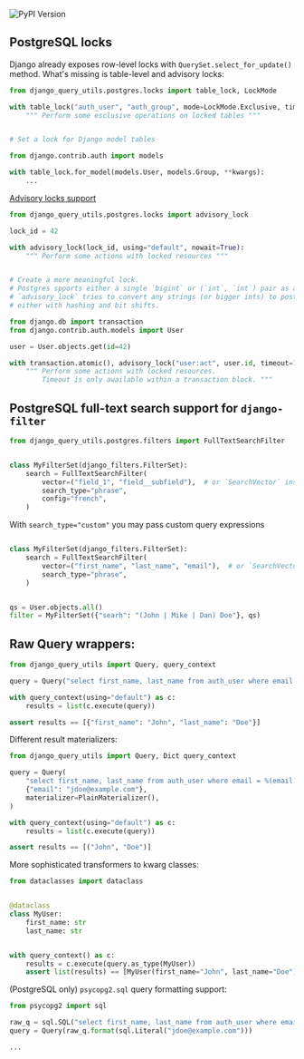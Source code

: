 ![PyPI Version](https://img.shields.io/pypi/v/django-query-utils)

## PostgreSQL locks

Django already exposes row-level locks with `QuerySet.select_for_update()` method.
What's missing is table-level and advisory locks:

``` python
from django_query_utils.postgres.locks import table_lock, LockMode

with table_lock("auth_user", "auth_group", mode=LockMode.Exclusive, timeout=10):
    """ Perform some esclusive operations on locked tables """


# Set a lock for Django model tables

from django.contrib.auth import models

with table_lock.for_model(models.User, models.Group, **kwargs):
    ...
```

[Advisory locks support](https://www.postgresql.org/docs/current/explicit-locking.html#ADVISORY-LOCKS)

``` python
from django_query_utils.postgres.locks import advisory_lock

lock_id = 42

with advisory_lock(lock_id, using="default", nowait=True):
    """ Perform some actions with locked resources """


# Create a more meaningful lock.
# Postgres spports either a single `bigint` or (`int`, `int`) pair as a lock_id.
# `advisory_lock` tries to convert any strings (or bigger ints) to postgres format
# either with hashing and bit shifts.

from django.db import transaction
from django.contrib.auth.models import User

user = User.objects.get(id=42)

with transaction.atomic(), advisory_lock("user:act", user.id, timeout=10):
    """ Perform some actions with locked resources.
        Timeout is only awailable within a transaction block. """

```


## PostgreSQL full-text search support for `django-filter`

``` python
from django_query_utils.postgres.filters import FullTextSearchFilter


class MyFilterSet(django_filters.FilterSet):
    search = FullTextSearchFilter(
        vector=("field_1", "field__subfield"),  # or `SearchVector` instance
        search_type="phrase",
        config="french",
    )
```

With `search_type="custom"` you may pass custom query expressions

``` python

class MyFilterSet(django_filters.FilterSet):
    search = FullTextSearchFilter(
        vector=("first_name", "last_name", "email"),  # or `SearchVector` instance
        search_type="phrase",
    )


qs = User.objects.all()
filter = MyFilterSet({"searh": "(John | Mike | Dan) Doe"}, qs)
```



## Raw Query wrappers:

``` python
from django_query_utils import Query, query_context

query = Query("select first_name, last_name from auth_user where email = %(email)s", {"email": "jdoe@example.com"})

with query_context(using="default") as c:
    results = list(c.execute(query))

assert results == [{"first_name": "John", "last_name": "Doe"}]
```

Different result materializers:

``` python
from django_query_utils import Query, Dict query_context

query = Query(
    "select first_name, last_name from auth_user where email = %(email)s",
    {"email": "jdoe@example.com"},
    materializer=PlainMaterializer(),
)

with query_context(using="default") as c:
    results = list(c.execute(query))

assert results == [("John", "Doe")]

```

More sophisticated transformers to kwarg classes:

``` python
from dataclasses import dataclass


@dataclass
class MyUser:
    first_name: str
    last_name: str


with query_context() as c:
    results = c.execute(query.as_type(MyUser))
    assert list(results) == [MyUser(first_name="John", last_name="Doe")]
```

(PostgreSQL only) `psycopg2.sql` query formatting support:

``` python
from psycopg2 import sql

raw_q = sql.SQL("select first_name, last_name from auth_user where email = {}")
query = Query(raw_q.format(sql.Literal("jdoe@example.com")))

...
```
